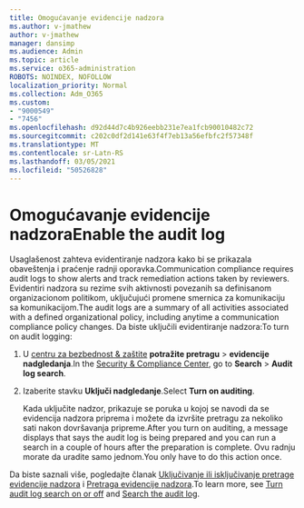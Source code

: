 ```yaml
---
title: Omogućavanje evidencije nadzora
ms.author: v-jmathew
author: v-jmathew
manager: dansimp
ms.audience: Admin
ms.topic: article
ms.service: o365-administration
ROBOTS: NOINDEX, NOFOLLOW
localization_priority: Normal
ms.collection: Adm_O365
ms.custom:
- "9000549"
- "7456"
ms.openlocfilehash: d92d44d7c4b926eebb231e7ea1fcb90010482c72
ms.sourcegitcommit: c202c0df2d141e63f4f7eb13a56efbfc2f57348f
ms.translationtype: MT
ms.contentlocale: sr-Latn-RS
ms.lasthandoff: 03/05/2021
ms.locfileid: "50526828"
---
```

# <a name="enable-the-audit-log"></a><span data-ttu-id="0a148-102">Omogućavanje evidencije nadzora</span><span class="sxs-lookup"><span data-stu-id="0a148-102">Enable the audit log</span></span>

<span data-ttu-id="0a148-103">Usaglašenost zahteva evidentiranje nadzora kako bi se prikazala obaveštenja i praćenje radnji oporavka.</span><span class="sxs-lookup"><span data-stu-id="0a148-103">Communication compliance requires audit logs to show alerts and track remediation actions taken by reviewers.</span></span> <span data-ttu-id="0a148-104">Evidentiri nadzora su rezime svih aktivnosti povezanih sa definisanom organizacionom politikom, uključujući promene smernica za komunikaciju sa komunikacijom.</span><span class="sxs-lookup"><span data-stu-id="0a148-104">The audit logs are a summary of all activities associated with a defined organizational policy, including anytime a communication compliance policy changes.</span></span> <span data-ttu-id="0a148-105">Da biste uključili evidentiranje nadzora:</span><span class="sxs-lookup"><span data-stu-id="0a148-105">To turn on audit logging:</span></span>

1. <span data-ttu-id="0a148-106">U [centru za bezbednost & zaštite](https://go.microsoft.com/fwlink/?linkid=2101341) **potražite pretragu**  >  **evidencije nadgledanja**.</span><span class="sxs-lookup"><span data-stu-id="0a148-106">In the [Security & Compliance Center](https://go.microsoft.com/fwlink/?linkid=2101341), go to **Search** > **Audit log search**.</span></span>
2. <span data-ttu-id="0a148-107">Izaberite stavku **Uključi nadgledanje**.</span><span class="sxs-lookup"><span data-stu-id="0a148-107">Select **Turn on auditing**.</span></span>

    <span data-ttu-id="0a148-108">Kada uključite nadzor, prikazuje se poruka u kojoj se navodi da se evidencija nadzora priprema i možete da izvršite pretragu za nekoliko sati nakon dovršavanja pripreme.</span><span class="sxs-lookup"><span data-stu-id="0a148-108">After you turn on auditing, a message displays that says the audit log is being prepared and you can run a search in a couple of hours after the preparation is complete.</span></span> <span data-ttu-id="0a148-109">Ovu radnju morate da uradite samo jednom.</span><span class="sxs-lookup"><span data-stu-id="0a148-109">You only have to do this action once.</span></span>

<span data-ttu-id="0a148-110">Da biste saznali više, pogledajte članak [Uključivanje ili isključivanje pretrage evidencije nadzora](https://go.microsoft.com/fwlink/?linkid=2129077) i [Pretraga evidencije nadzora](https://go.microsoft.com/fwlink/?linkid=2123729).</span><span class="sxs-lookup"><span data-stu-id="0a148-110">To learn more, see [Turn audit log search on or off](https://go.microsoft.com/fwlink/?linkid=2129077) and [Search the audit log](https://go.microsoft.com/fwlink/?linkid=2123729).</span></span>
